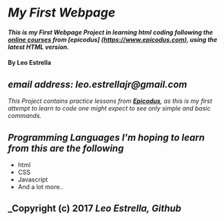 # _My First Webpage_
#### _This is my **First** Webpage Project in learning html coding following the [**online courses**](https://www.learnhowtoprogram.com/courses) from [**epicodus**] (https://www.epicodus.com), using the latest HTML version._
####  By **Leo Estrella**
## _email address: leo.estrellajr@gmail.com_
_This Project contains practice lessons from [**Epicodus**](https://www.epicodus.com), as this is my first attempt to learn to code one might expect to see only simple and basic commands._
## _Programming Languages I'm hoping to learn from this are the following_
* html
* CSS
* Javascript
* And a lot more..
## _Copyright (c) 2017 _Leo Estrella, Github_
